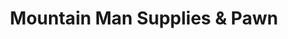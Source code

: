 ---
title: "Mountain Man Supplies & Pawn"
url: /fayetteville/mountain-man-supplies-und-pawn/
shop: Leiher
---